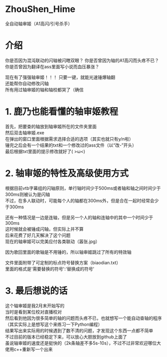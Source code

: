 # ZhouShen_Hime
全自动轴审姬（A1高闪/引号杀手）

# 介绍
你是否因为混沌联动的闪轴被闪瞎双眼？
你是否曾因为轴的A1高闪而头疼不已？
你是否曾因为翻译在ass里面写小说而血压暴涨？

现在有了强强轴审姬！！！
只要一键，就能光速锤爆轴翻\
还能帮你自动修改闪轴\
所有用过轴审姬的轴和轴校都哭了（确信

# 1. 鹿乃也能看懂的轴审姬教程
首先，把要查的轴放到轴审姬所在的文件夹里面\
然后双击轴审姬.exe\
在弹出的窗口里面根据需求选择合适的选项（其实也就只有y/n啦）\
锤完之后会有一个结果的txt和一个修改过的ass文件（以“改-”开头）\
最后根据txt里面的提示修改就好了( >ω<)

# 2. 轴审姬的特性及高级使用方式
根据目前vtb字幕组的闪轴原则，单行轴时间少于500ms或者轴和轴之间时间少于300ms则被认为是闪轴\
不过，在多人联动时，可能每个人的轴都在300ms外，但是合在一起时经常会少于300ms

还有一种情况是一边是连轴，但是另一个人的轴和连轴中的其中一个时间少于300ms\
这时候就会被锤成闪轴，但实际上并不算\
后来花费了好几天解决了这个问题\
现在的轴审姬可以完美应付各类联动（嚣张.jpg）

因为歌回里面的歌轴是不用锤的，所以轴审姬跳过了所有的特效轴

文件里面附带了可定制的标点符号替换方案（biaodian.txt）\
里面的格式是'需要替换的符号':'替换成的符号'

# 3. 最后想说的话
这个轴审姬是我2月末开始写的\
当时是看到某位校对直播校对\
然后看到他因为很多简单的轴的问题而头疼不已，也就想写一个能自动查轴的程序\
（其实实际上是想写这个来练习一下Python编程）\
结果写出来实际用的时候遇到了数不清的问题，才发现这个东西一点都不简单\
不过目前的版本已经稳定下来，可以放心大胆放到github上面了\
虽说轴审姬的速度还是挺快的（2k条轴差不多5s-10s），不过不过非常欢迎哪位大佬用c++重新写一个出来
